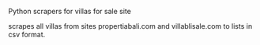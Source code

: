 Python scrapers for villas for sale site

scrapes all villas from sites propertiabali.com and villablisale.com to lists in csv format.
